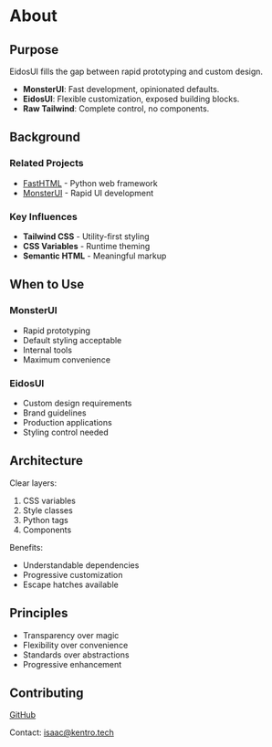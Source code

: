 # About

## Purpose

EidosUI fills the gap between rapid prototyping and custom design.

- **MonsterUI**: Fast development, opinionated defaults.
- **EidosUI**: Flexible customization, exposed building blocks.
- **Raw Tailwind**: Complete control, no components.

## Background

### Related Projects

- [FastHTML](https://fastht.ml) - Python web framework
- [MonsterUI](https://github.com/isaac-flath/MonsterUI) - Rapid UI development

### Key Influences

- **Tailwind CSS** - Utility-first styling
- **CSS Variables** - Runtime theming
- **Semantic HTML** - Meaningful markup

## When to Use

### MonsterUI

- Rapid prototyping
- Default styling acceptable
- Internal tools
- Maximum convenience

### EidosUI

- Custom design requirements
- Brand guidelines
- Production applications
- Styling control needed

## Architecture

Clear layers:

1. CSS variables
2. Style classes
3. Python tags
4. Components

Benefits:

- Understandable dependencies
- Progressive customization
- Escape hatches available

## Principles

- Transparency over magic
- Flexibility over convenience
- Standards over abstractions
- Progressive enhancement

## Contributing

[GitHub](https://github.com/isaac-flath/EidosUI)

Contact: isaac@kentro.tech